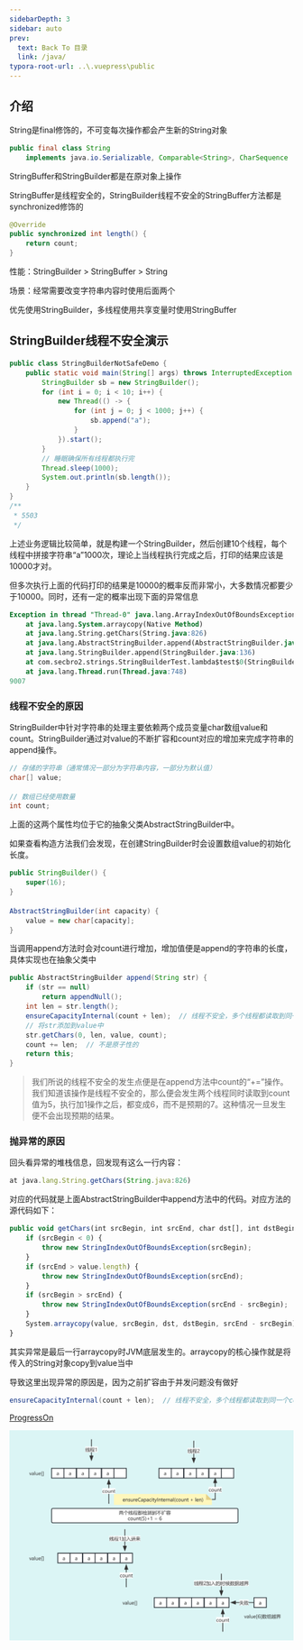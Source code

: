 ```yaml
---
sidebarDepth: 3
sidebar: auto
prev:
  text: Back To 目录
  link: /java/
typora-root-url: ..\.vuepress\public
---
```




## 介绍

String是final修饰的，不可变每次操作都会产生新的String对象

```java
public final class String
    implements java.io.Serializable, Comparable<String>, CharSequence 
```

StringBuffer和StringBuilder都是在原对象上操作

StringBuffer是线程安全的，StringBuilder线程不安全的StringBuffer方法都是synchronized修饰的

```java
@Override
public synchronized int length() {
    return count;
}
```

性能：StringBuilder > StringBuffer > String

场景：经常需要改变字符串内容时使用后面两个

优先使用StringBuilder，多线程使用共享变量时使用StringBuffer 



## StringBuilder线程不安全演示

```java
public class StringBuilderNotSafeDemo {
    public static void main(String[] args) throws InterruptedException {
        StringBuilder sb = new StringBuilder();
        for (int i = 0; i < 10; i++) {
            new Thread(() -> {
                for (int j = 0; j < 1000; j++) {
                    sb.append("a");
                }
            }).start();
        }
        // 睡眠确保所有线程都执行完
        Thread.sleep(1000);
        System.out.println(sb.length());
    }
}
/**
 * 5503
 */
```

上述业务逻辑比较简单，就是构建一个StringBuilder，然后创建10个线程，每个线程中拼接字符串“a”1000次，理论上当线程执行完成之后，打印的结果应该是10000才对。

但多次执行上面的代码打印的结果是10000的概率反而非常小，大多数情况都要少于10000。同时，还有一定的概率出现下面的异常信息

```sql
Exception in thread "Thread-0" java.lang.ArrayIndexOutOfBoundsException
	at java.lang.System.arraycopy(Native Method)
	at java.lang.String.getChars(String.java:826)
	at java.lang.AbstractStringBuilder.append(AbstractStringBuilder.java:449)
	at java.lang.StringBuilder.append(StringBuilder.java:136)
	at com.secbro2.strings.StringBuilderTest.lambda$test$0(StringBuilderTest.java:18)
	at java.lang.Thread.run(Thread.java:748)
9007
```

### 线程不安全的原因

StringBuilder中针对字符串的处理主要依赖两个成员变量char数组value和count。StringBuilder通过对value的不断扩容和count对应的增加来完成字符串的append操作。

```java
// 存储的字符串（通常情况一部分为字符串内容，一部分为默认值）
char[] value;

// 数组已经使用数量
int count;
```

上面的这两个属性均位于它的抽象父类AbstractStringBuilder中。

如果查看构造方法我们会发现，在创建StringBuilder时会设置数组value的初始化长度。

```java
public StringBuilder() {
    super(16);
}

AbstractStringBuilder(int capacity) {
    value = new char[capacity];
}
```

当调用append方法时会对count进行增加，增加值便是append的字符串的长度，具体实现也在抽象父类中

```java
public AbstractStringBuilder append(String str) {
    if (str == null)
        return appendNull();
    int len = str.length();
    ensureCapacityInternal(count + len);  // 线程不安全，多个线程都读取到同一个count值
    // 将str添加到value中
    str.getChars(0, len, value, count);
    count += len;  // 不是原子性的
    return this;
}
```

> 我们所说的线程不安全的发生点便是在append方法中count的“+=”操作。我们知道该操作是线程不安全的，那么便会发生两个线程同时读取到count值为5，执行加1操作之后，都变成6，而不是预期的7。这种情况一旦发生便不会出现预期的结果。



### 抛异常的原因

回头看异常的堆栈信息，回发现有这么一行内容：

```javascript
at java.lang.String.getChars(String.java:826)
```

对应的代码就是上面AbstractStringBuilder中append方法中的代码。对应方法的源代码如下：

```javascript
public void getChars(int srcBegin, int srcEnd, char dst[], int dstBegin) {
    if (srcBegin < 0) {
        throw new StringIndexOutOfBoundsException(srcBegin);
    }
    if (srcEnd > value.length) {
        throw new StringIndexOutOfBoundsException(srcEnd);
    }
    if (srcBegin > srcEnd) {
        throw new StringIndexOutOfBoundsException(srcEnd - srcBegin);
    }
    System.arraycopy(value, srcBegin, dst, dstBegin, srcEnd - srcBegin);
}
```

其实异常是最后一行arraycopy时JVM底层发生的。arraycopy的核心操作就是将传入的String对象copy到value当中

导致这里出现异常的原因是，因为之前扩容由于并发问题没有做好

```java
ensureCapacityInternal(count + len);  // 线程不安全，多个线程都读取到同一个count值
```

[ProgressOn](https://www.processon.com/view/link/645cc06be18d2f06805c8d20)

![StringBuilder线程不安全的原因](/images/java/StringBuilder线程不安全的原因.png)